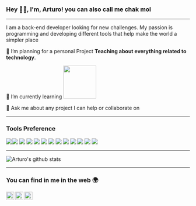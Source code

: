 ### Hey 👋🏽, I'm, Arturo! you can also call me chak mol

---




I am a back-end developer looking for new challenges. My passion is programming and developing different tools that help make the world a simpler place 

 🔭 I’m planning for a personal Project **Teaching about everything related to technology**.
 
 🌱 I’m currently learning <img src="https://design.jboss.org/quarkus/logo/final/SVG/quarkus_logo_horizontal_rgb_reverse.svg" width="90">

 💬 Ask me about any project I can help or collaborate on 


---


### Tools Preference

<img src="https://img.shields.io/badge/Java-ED8B00?style=for-the-badge&logo=java&logoColor=white"><img src="https://img.shields.io/badge/Python-14354C?style=for-the-badge&logo=python&logoColor=white">
<img src="https://img.shields.io/badge/Arch_Linux-1793D1?style=for-the-badge&logo=arch-linux&logoColor=white">
<img src="https://img.shields.io/badge/HTML5-E34F26?style=for-the-badge&logo=html5&logoColor=white">
<img src="https://img.shields.io/badge/CSS3-1572B6?style=for-the-badge&logo=css3&logoColor=white">
<img src="https://img.shields.io/badge/TypeScript-007ACC?style=for-the-badge&logo=typescript&logoColor=white">
<img src="https://img.shields.io/badge/Spring-6DB33F?style=for-the-badge&logo=spring&logoColor=white">
<img src="https://img.shields.io/badge/Angular-DD0031?style=for-the-badge&logo=angular&logoColor=white">
<img src="https://img.shields.io/badge/Flask-000000?style=for-the-badge&logo=flask&logoColor=white">
<img src="https://img.shields.io/badge/MongoDB-4EA94B?style=for-the-badge&logo=mongodb&logoColor=white">
<img src="https://img.shields.io/badge/MySQL-00000F?style=for-the-badge&logo=mysql&logoColor=white">
<img src="https://img.shields.io/badge/Microsoft_SQL_Server-CC2927?style=for-the-badge&logo=microsoft-sql-server&logoColor=white">
<img src="https://img.shields.io/badge/Amazon_AWS-232F3E?style=for-the-badge&logo=amazon-aws&logoColor=white">


---
![Arturo's github stats](https://github-readme-stats.vercel.app/api?username=Art-byte&show_icons=true&hide_border=true)

---

### You can find in me in the web 🌍
<a href="https://www.linkedin.com/in/jos%C3%A9-arturo-pedraza-bonilla/">
  <img align="left" alt="Arturo LinkdeIN" width="22px" src="https://cdn.jsdelivr.net/npm/simple-icons@v3/icons/linkedin.svg" />
</a>
<a href="https://www.instagram.com/art_pdrz233">
  <img align="left" alt="Arturo instagram" width="22px" src="https://cdn.jsdelivr.net/npm/simple-icons@v3/icons/instagram.svg" />
</a>

<a href="https://t.me/art_pdrz">
  <img align="left" alt="Arturo instagram" width="22px" src="https://cdn.jsdelivr.net/npm/simple-icons@v3/icons/telegram.svg" />
</a>

<br />
<br />

